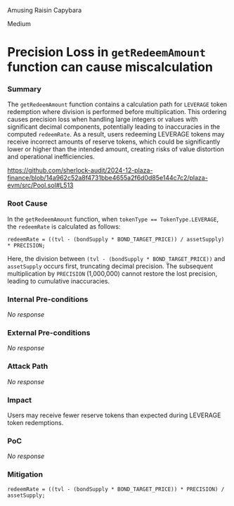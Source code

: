 Amusing Raisin Capybara

Medium

# Precision Loss in `getRedeemAmount` function can cause miscalculation

### Summary

The `getRedeemAmount` function contains a calculation path for `LEVERAGE` token redemption where division is performed before multiplication. This ordering causes precision loss when handling large integers or values with significant decimal components, potentially leading to inaccuracies in the computed `redeemRate`. As a result, users redeeming LEVERAGE tokens may receive incorrect amounts of reserve tokens, which could be significantly lower or higher than the intended amount, creating risks of value distortion and operational inefficiencies.

https://github.com/sherlock-audit/2024-12-plaza-finance/blob/14a962c52a8f4731bbe4655a2f6d0d85e144c7c2/plaza-evm/src/Pool.sol#L513


### Root Cause

In the `getRedeemAmount` function, when `tokenType == TokenType.LEVERAGE`, the `redeemRate` is calculated as follows:

```solidity
redeemRate = ((tvl - (bondSupply * BOND_TARGET_PRICE)) / assetSupply) * PRECISION;
```

Here, the division between `(tvl - (bondSupply * BOND_TARGET_PRICE))` and `assetSupply` occurs first, truncating decimal precision. The subsequent multiplication by `PRECISION` (1,000,000) cannot restore the lost precision, leading to cumulative inaccuracies.


### Internal Pre-conditions

_No response_

### External Pre-conditions

_No response_

### Attack Path

_No response_

### Impact

Users may receive fewer reserve tokens than expected during LEVERAGE token redemptions.

### PoC

_No response_

### Mitigation

```solidity
redeemRate = ((tvl - (bondSupply * BOND_TARGET_PRICE)) * PRECISION) / assetSupply;
```